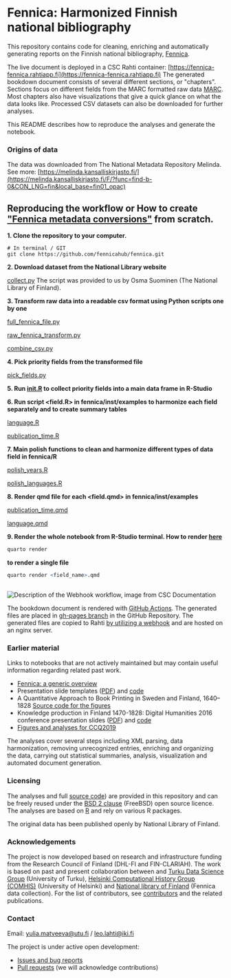 Fennica: Harmonized Finnish national bibliography
============================================

This repository contains code for cleaning, enriching and automatically generating reports on the Finnish national bibliography, [Fennica](https://www.kansalliskirjasto.fi/fi/palvelut/fennica-suomen-kansallisbibliografia). 

The live document is deployed in a CSC Rahti container:
[https://fennica-fennica.rahtiapp.fi](https://fennica-fennica.rahtiapp.fi)
The generated bookdown document consists of several different sections, or "chapters". Sections focus on different fields from the MARC formatted raw data [MARC](https://marc21.kansalliskirjasto.fi).
Most chapters also have visualizations that give a quick glance on what the data looks like. Processed CSV datasets can also be downloaded for further analyses.

This README describes how to reproduce the analyses and generate the notebook.

### Origins of data
The data was downloaded from The National Metadata Repository Melinda. 
See more: [https://melinda.kansalliskirjasto.fi/](https://melinda.kansalliskirjasto.fi/F/?func=find-b-0&CON_LNG=fin&local_base=fin01_opac)


## Reproducing the workflow or How to create ["Fennica metadata conversions"](https://fennica-fennica.rahtiapp.fi/) from scratch. 

**1. Clone the repository to your computer.**

```
# In terminal / GIT
git clone https://github.com/fennicahub/fennica.git
```

**2. Download dataset from the National Library website**

[collect.py](https://github.com/fennicahub/fennica/blob/master/inst/examples/field_picking/collect.py)
The script was provided to us by Osma Suominen (The National Library of Finland).

**3. Transform raw data into a readable csv format using Python scripts one by one**

[full_fennica_file.py](https://github.com/fennicahub/fennica/blob/master/inst/examples/field_picking/full_fennica_file.py)

[raw_fennica_transform.py](https://github.com/fennicahub/fennica/blob/master/inst/examples/field_picking/raw_fennica_transfom.py)

[combine_csv.py](https://github.com/fennicahub/fennica/blob/master/inst/examples/field_picking/combine_csv.py)

**4. Pick priority fields from the transformed file**

[pick_fields.py](https://github.com/fennicahub/fennica/blob/master/inst/examples/field_picking/pick_fields.py)

**5. Run [init.R](https://github.com/fennicahub/fennica/blob/master/inst/examples/init.R) to collect priority fields into a main data frame in R-Studio**

**6. Run script <field.R> in fennica/inst/examples to harmonize each field separately and to create summary tables** 

[language.R](https://github.com/fennicahub/fennica/blob/master/inst/examples/language.R)

[publication_time.R](https://github.com/fennicahub/fennica/blob/master/inst/examples/publication_time.R)

**7. Main polish functions to clean and harmonize different types of data field in fennica/R**

[polish_years.R](https://github.com/fennicahub/fennica/blob/master/R/polish_years.R)

[polish_languages.R](https://github.com/fennicahub/fennica/blob/master/R/polish_languages.R)

**8. Render qmd file for each <field.qmd> in fennica/inst/examples**

[publication_time.qmd](https://github.com/fennicahub/fennica/blob/master/inst/examples/publication_time.qmd)
  
[language.qmd](https://github.com/fennicahub/fennica/blob/master/inst/examples/language.qmd)
  
**9. Render the whole notebook from R-Studio terminal. How to render [here](https://github.com/fennicahub/fennica/blob/master/README_render_fennica.md)**

``` r
quarto render
```
  
**to render a single file**

``` r
quarto render <field_name>.qmd
```


## 
![Description of the Webhook workflow, image from CSC Documentation](man/figures/trigger.drawio.jpeg)

The bookdown document is rendered with [GitHub Actions](https://github.com/fennicahub/fennica/blob/master/.github/workflows/fennica.yml). The generated files are placed in [gh-pages branch](https://github.com/fennicahub/fennica/blob/master/.github/workflows/static.yml) in the GitHub Repository. The generated files are copied to Rahti [by utilizing a webhook](https://docs.csc.fi/cloud/rahti/tutorials/webhooks/) and are hosted on an nginx server.

### Earlier material

Links to notebooks that are not actively maintained but may contain useful information regarding related past work.

 * [Fennica: a generic overview](https://github.com/fennicahub/fennica/blob/master/inst/examples/overview.md)
 * Presentation slide templates ([PDF](https://github.com/fennicahub/fennica/blob/master/inst/examples/slidetemplates.pdf)) and [code](https://github.com/fennicahub/fennica/blob/master/inst/examples/slidetemplates.Rmd)
 * A Quantitative Approach to Book Printing in Sweden and Finland, 1640–1828 [Source code for the figures](https://github.com/fennicahub/fennica/blob/master/inst/examples/201808-HistoricalMethods-Figures.Rmd)
 * Knowledge production in Finland 1470-1828: Digital Humanities 2016 conference presentation slides ([PDF](https://github.com/fennicahub/fennica/blob/master/inst/examples/20160715-Krakow-Fennica.pdf)) and [code](https://github.com/COMHIS/fennica/blob/master/inst/examples/20160715-Krakow-Fennica.Rmd)
 * [Figures and analyses for CCQ2019](https://gitlab.com/COMHIS/CCQ2018/blob/master/Figures.pdf)

The analyses cover several steps including XML parsing, data harmonization, removing unrecognized entries, enriching and organizing the data, carrying out statistical summaries, analysis, visualization and automated document generation.

### Licensing

The analyses and full [source code](https://github.com/fennicahub/fennica/blob/master/inst/examples/main.R)) are provided in this repository and can be freely reused under the [BSD 2 clause](https://opensource.org/licenses/BSD-2-Clause) (FreeBSD) open source licence. The analyses are based on [R](http://r-project.org) and rely on various R packages.

The original data has been published openly by National Library of Finland.


### Acknowledgements

The project is now developed based on research and infrastructure funding from the Research Council of Finland (DHL-FI and FIN-CLARIAH). The work is based on past and present collaboration between and [Turku Data Science Group](http://datascience.utu.fi) (University of Turku), [Helsinki Computational History Group (COMHIS)](http://comhis.github.io/) (University of Helsinki) and [National library of Finland](https://www.kansalliskirjasto.fi/en/) (Fennica data collection). For the list of contributors, see [contributors](https://github.com/fennicahub/fennica/graphs/contributors) and the related publications.



### Contact

Email: yulia.matveeva@utu.fi / leo.lahti@iki.fi

The project is under active open development:

  * [Issues and bug reports](https://github.com/fennicahub/fennica/issues)
  * [Pull requests](https://github.com/fennicahub/fennica/pulls) (we will acknowledge contributions)
